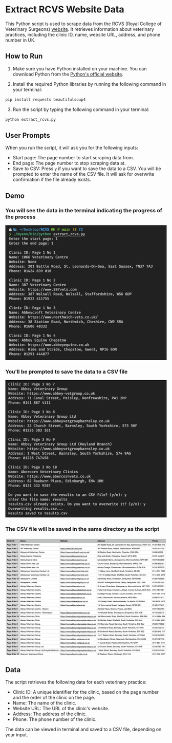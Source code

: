 # Extract RCVS Website Data

This Python script is used to scrape data from the RCVS (Royal College of Veterinary Surgeons) <a href="https://findavet.rcvs.org.uk/find-a-vet-practice/?filter-choice=name&filter-keyword=&filter-searchtype=practice&filter-pss=true&p=1" target="_blank">website</a>. It retrieves information about veterinary practices, including the clinic ID, name, website URL, address, and phone number in UK.

## How to Run

1. Make sure you have Python installed on your machine. You can download Python from the <a href="https://www.python.org/downloads/" target="_blank">Python's official website</a>.

2. Install the required Python libraries by running the following command in your terminal:

```bash
pip install requests beautifulsoup4
```

3. Run the script by typing the following command in your terminal:

```bash
python extract_rcvs.py
```

## User Prompts

When you run the script, it will ask you for the following inputs:

- Start page: The page number to start scraping data from.
- End page: The page number to stop scraping data at.
- Save to CSV: Press `y` if you want to save the data to a CSV. You will be prompted to enter the name of the CSV file. It will ask for overwrite confirmation if the file already exists.

## Demo

### You will see the data in the terminal indicating the progress of the process

![View in Terminal](demo_images/terminal_viewing.png)

### You'll be prompted to save the data to a CSV file

![Save to CSV](demo_images/terminal_CSV.png)

### The CSV file will be saved in the same directory as the script

![CSV File](demo_images/csv_demo.png)

## Data

The script retrieves the following data for each veterinary practice:

- Clinic ID: A unique identifier for the clinic, based on the page number and the order of the clinic on the page.
- Name: The name of the clinic.
- Website URL: The URL of the clinic's website.
- Address: The address of the clinic.
- Phone: The phone number of the clinic.

The data can be viewed in terminal and saved to a CSV file, depending on your input.
